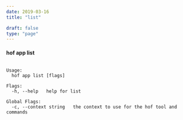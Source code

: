 ```yaml
---
date: 2019-03-16
title: "list"

draft: false
type: "page"
---
```


#### hof app list

```List app of your Apps

Usage:
  hof app list [flags]

Flags:
  -h, --help   help for list

Global Flags:
  -c, --context string   the context to use for the hof tool and commands
```

